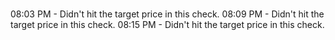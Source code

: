 #
08:03 PM - Didn't hit the target price in this check.
08:09 PM - Didn't hit the target price in this check.
08:15 PM - Didn't hit the target price in this check.
